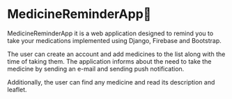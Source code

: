 # MedicineReminderApp💊
MedicineReminderApp it is a web application designed to remind you to take your medications implemented using Django, Firebase and Bootstrap.

The user can create an account and add medicines to the list along with the time of taking them. The application informs about the need to take 
the medicine by sending an e-mail and sending push notification.

Additionally, the user can find any medicine and read its description and leaflet.
